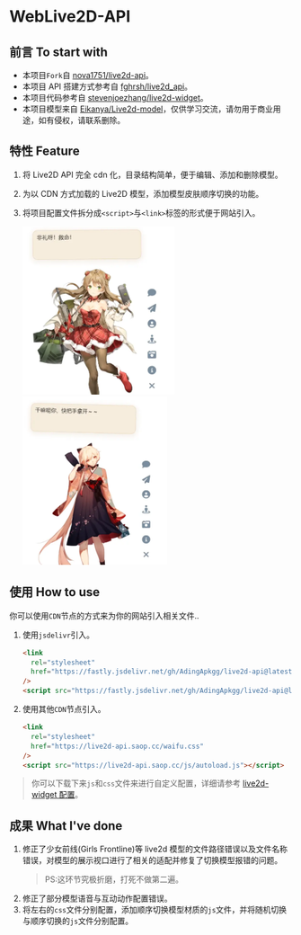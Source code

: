 # WebLive2D-API

## 前言 To start with

- 本项目`Fork`自 [nova1751/live2d-api](https://github.com/nova1751/live2d-api)。
- 本项目 API 搭建方式参考自 [fghrsh/live2d_api](https://github.com/fghrsh/live2d_api)。
- 本项目代码参考自 [stevenjoezhang/live2d-widget](https://github.com/stevenjoezhang/live2d-widget)。
- 本项目模型来自 [Eikanya/Live2d-model](https://github.com/Eikanya/Live2d-model)，仅供学习交流，请勿用于商业用途，如有侵权，请联系删除。

## 特性 Feature

1. 将 Live2D API 完全 cdn 化，目录结构简单，便于编辑、添加和删除模型。
2. 为以 CDN 方式加载的 Live2D 模型，添加模型皮肤顺序切换的功能。
3. 将项目配置文件拆分成`<script>`与`<link>`标签的形式便于网站引入。

   <img src="./img/01.webp" height="300px" ><img src="./img/02.webp" height="300px" >

## 使用 How to use

你可以使用`CDN`节点的方式来为你的网站引入相关文件..

1. 使用`jsdelivr`引入。

   ```html
   <link
     rel="stylesheet"
     href="https://fastly.jsdelivr.net/gh/AdingApkgg/live2d-api@latest/waifu.css"
   />
   <script src="https://fastly.jsdelivr.net/gh/AdingApkgg/live2d-api@latest/js/autoload.js"></script>
   ```

2. 使用其他`CDN`节点引入。

   ```html
   <link
     rel="stylesheet"
     href="https://live2d-api.saop.cc/waifu.css"
   />
   <script src="https://live2d-api.saop.cc/js/autoload.js"></script>
   ```

> 你可以下载下来`js`和`css`文件来进行自定义配置，详细请参考 [live2d-widget 配置](https://github.com/stevenjoezhang/live2d-widget#%E9%85%8D%E7%BD%AE-configuration)。

## 成果 What I've done

1. 修正了少女前线(Girls Frontline)等 live2d 模型的文件路径错误以及文件名称错误，对模型的展示视口进行了相关的适配并修复了切换模型报错的问题。
   > PS:这环节究极折磨，打死不做第二遍。
2. 修正了部分模型语音与互动动作配置错误。
3. 将左右的`css`文件分别配置，添加顺序切换模型材质的`js`文件，并将随机切换与顺序切换的`js`文件分别配置。
